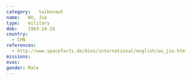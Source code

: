 ```yaml
---
category:	taikonaut
name:	WU, Jie
type:	military
dob:	1963-10-26
country:
  - CHN
references:
  - http://www.spacefacts.de/bios/international/english/wu_jie.htm
missions:
evas:
gender:	Male
---
```

